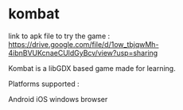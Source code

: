 # kombat

link to apk file to try the game : https://drive.google.com/file/d/1ow_tbjqwMh-4ibnBVUKcnaeCUldGyBcv/view?usp=sharing

Kombat is a libGDX based game made for learning.

Platforms supported :

Android
iOS
windows
browser
